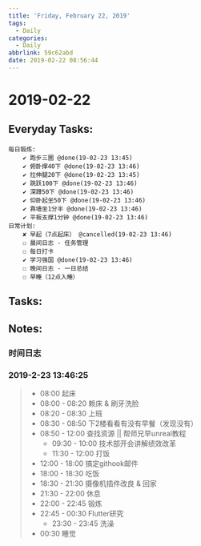 ```yaml
---
title: 'Friday, February 22, 2019'
tags:
  - Daily
categories:
  - Daily
abbrlink: 59c62abd
date: 2019-02-22 08:56:44
---
```


#  2019-02-22

<!-- more -->

## Everyday Tasks:
    每日锻炼:
        ✔ 跑步三圈 @done(19-02-23 13:45)
        ✔ 俯卧撑40下 @done(19-02-23 13:46)
        ✔ 拉伸腿20下 @done(19-02-23 13:45)
        ✔ 跳跃100下 @done(19-02-23 13:46)
        ✔ 深蹲50下 @done(19-02-23 13:46)
        ✔ 仰卧起坐50下 @done(19-02-23 13:46)
        ✔ 靠墙坐1分半 @done(19-02-23 13:46)
        ✔ 平板支撑1分钟 @done(19-02-23 13:46)
    日常计划:
        ✘ 早起（7点起床） @cancelled(19-02-23 13:46)
        ☐ 晨间日志 - 任务管理
        ☐ 每日打卡
        ✔ 学习强国 @done(19-02-23 13:46)
        ☐ 晚间日志 - 一日总结
        ☐ 早睡（12点入睡）

## Tasks:

## Notes:

### 时间日志
### 2019-2-23 13:46:25
> - 08:00 起床
> - 08:00 - 08:20 赖床 & 刷牙洗脸
> - 08:20 - 08:30 上班
> - 08:30 - 08:50 下2楼看看有没有早餐（发现没有）
> - 08:50 - 12:00 查找资源 || 帮师兄早unreal教程
>   - 09:30 - 10:00 技术部开会讲解绩效改革
>   - 11:30 - 12:00 打饭
> - 12:00 - 18:00 搞定githook邮件
> - 18:00 - 18:30 吃饭
> - 18:30 - 21:30 摄像机插件改良 & 回家
> - 21:30 - 22:00 休息
> - 22:00 - 22:45 锻炼
> - 22:45 - 00:30 Flutter研究
>   - 23:30 - 23:45 洗澡
> - 00:30 睡觉
